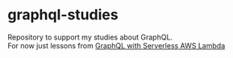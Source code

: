 # graphql-studies
Repository to support my studies about GraphQL.  
For now just lessons from [GraphQL with Serverless AWS Lambda](https://acloud.guru/learn/serverless-with-graphql)
